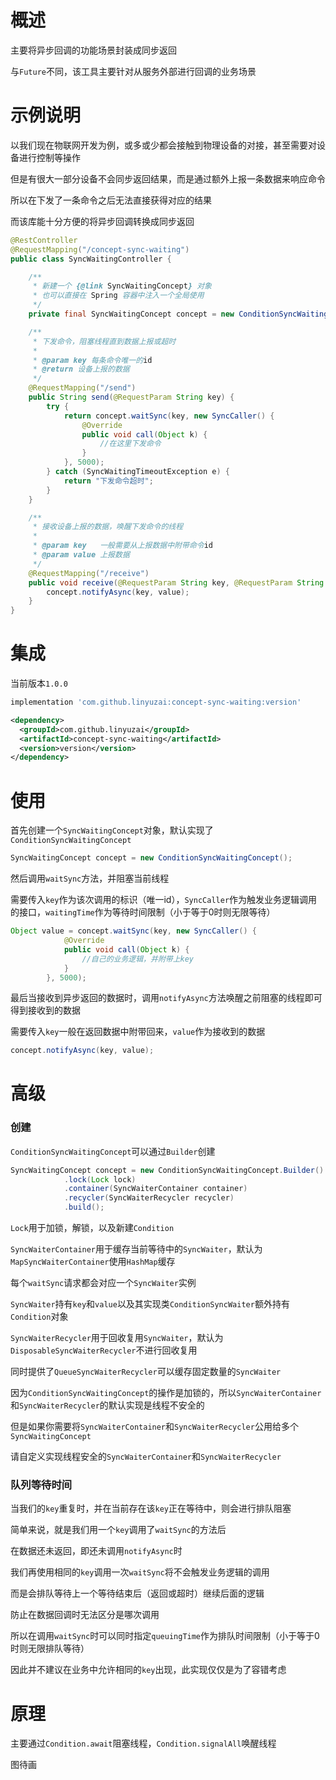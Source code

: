 # 概述

主要将异步回调的功能场景封装成同步返回

与`Future`不同，该工具主要针对从服务外部进行回调的业务场景

# 示例说明

以我们现在物联网开发为例，或多或少都会接触到物理设备的对接，甚至需要对设备进行控制等操作

但是有很大一部分设备不会同步返回结果，而是通过额外上报一条数据来响应命令

所以在下发了一条命令之后无法直接获得对应的结果

而该库能十分方便的将异步回调转换成同步返回

```java
@RestController
@RequestMapping("/concept-sync-waiting")
public class SyncWaitingController {

    /**
     * 新建一个 {@link SyncWaitingConcept} 对象
     * 也可以直接在 Spring 容器中注入一个全局使用
     */
    private final SyncWaitingConcept concept = new ConditionSyncWaitingConcept();

    /**
     * 下发命令，阻塞线程直到数据上报或超时
     *
     * @param key 每条命令唯一的id
     * @return 设备上报的数据
     */
    @RequestMapping("/send")
    public String send(@RequestParam String key) {
        try {
            return concept.waitSync(key, new SyncCaller() {
                @Override
                public void call(Object k) {
                    //在这里下发命令
                }
            }, 5000);
        } catch (SyncWaitingTimeoutException e) {
            return "下发命令超时";
        }
    }

    /**
     * 接收设备上报的数据，唤醒下发命令的线程
     *
     * @param key   一般需要从上报数据中附带命令id
     * @param value 上报数据
     */
    @RequestMapping("/receive")
    public void receive(@RequestParam String key, @RequestParam String value) {
        concept.notifyAsync(key, value);
    }
}
```

# 集成

当前版本`1.0.0`

```gradle
implementation 'com.github.linyuzai:concept-sync-waiting:version'
```

```xml
<dependency>
  <groupId>com.github.linyuzai</groupId>
  <artifactId>concept-sync-waiting</artifactId>
  <version>version</version>
</dependency>
```

# 使用

首先创建一个`SyncWaitingConcept`对象，默认实现了`ConditionSyncWaitingConcept`

```java
SyncWaitingConcept concept = new ConditionSyncWaitingConcept();
```

然后调用`waitSync`方法，并阻塞当前线程

需要传入`key`作为该次调用的标识（唯一id），`SyncCaller`作为触发业务逻辑调用的接口，`waitingTime`作为等待时间限制（小于等于0时则无限等待）

```java
Object value = concept.waitSync(key, new SyncCaller() {
            @Override
            public void call(Object k) {
                //自己的业务逻辑，并附带上key
            }
        }, 5000);
```

最后当接收到异步返回的数据时，调用`notifyAsync`方法唤醒之前阻塞的线程即可得到接收到的数据

需要传入`key`一般在返回数据中附带回来，`value`作为接收到的数据

```java
concept.notifyAsync(key, value);
```

# 高级

### 创建

`ConditionSyncWaitingConcept`可以通过`Builder`创建

```java
SyncWaitingConcept concept = new ConditionSyncWaitingConcept.Builder()
            .lock(Lock lock)
            .container(SyncWaiterContainer container)
            .recycler(SyncWaiterRecycler recycler)
            .build();
```

`Lock`用于加锁，解锁，以及新建`Condition`

`SyncWaiterContainer`用于缓存当前等待中的`SyncWaiter`，默认为`MapSyncWaiterContainer`使用`HashMap`缓存

每个`waitSync`请求都会对应一个`SyncWaiter`实例

`SyncWaiter`持有`key`和`value`以及其实现类`ConditionSyncWaiter`额外持有`Condition`对象

`SyncWaiterRecycler`用于回收复用`SyncWaiter`，默认为`DisposableSyncWaiterRecycler`不进行回收复用

同时提供了`QueueSyncWaiterRecycler`可以缓存固定数量的`SyncWaiter`

因为`ConditionSyncWaitingConcept`的操作是加锁的，所以`SyncWaiterContainer`和`SyncWaiterRecycler`的默认实现是线程不安全的

但是如果你需要将`SyncWaiterContainer`和`SyncWaiterRecycler`公用给多个`SyncWaitingConcept`

请自定义实现线程安全的`SyncWaiterContainer`和`SyncWaiterRecycler`

### 队列等待时间

当我们的`key`重复时，并在当前存在该`key`正在等待中，则会进行排队阻塞

简单来说，就是我们用一个`key`调用了`waitSync`的方法后

在数据还未返回，即还未调用`notifyAsync`时

我们再使用相同的`key`调用一次`waitSync`将不会触发业务逻辑的调用

而是会排队等待上一个等待结束后（返回或超时）继续后面的逻辑

防止在数据回调时无法区分是哪次调用

所以在调用`waitSync`时可以同时指定`queuingTime`作为排队时间限制（小于等于0时则无限排队等待）

因此并不建议在业务中允许相同的`key`出现，此实现仅仅是为了容错考虑

# 原理

主要通过`Condition.await`阻塞线程，`Condition.signalAll`唤醒线程

图待画